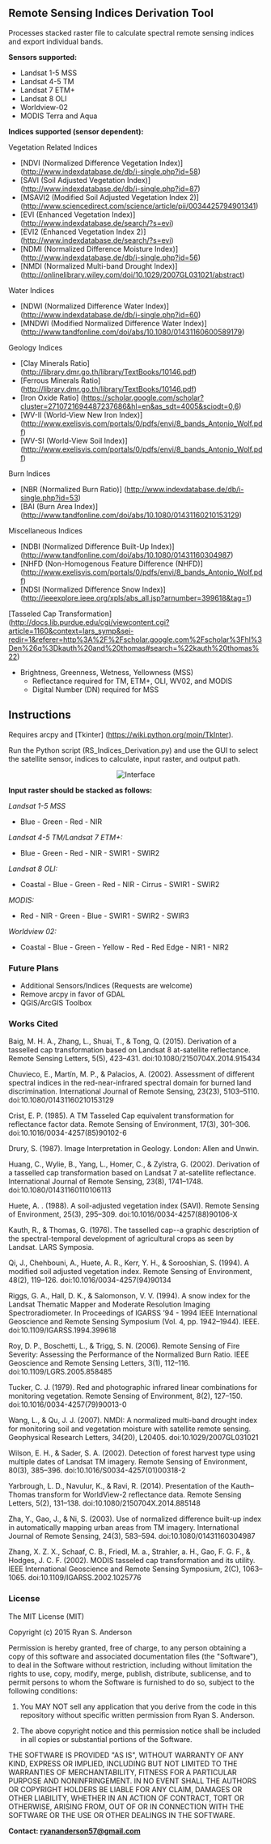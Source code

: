 ## Remote Sensing Indices Derivation Tool

Processes stacked raster file to calculate spectral remote sensing indices and export individual bands.

**Sensors supported:**

* Landsat 1-5 MSS
* Landsat 4-5 TM
* Landsat 7 ETM+
* Landsat 8 OLI
* Worldview-02
* MODIS Terra and Aqua

**Indices supported (sensor dependent):**

Vegetation Related Indices

* [NDVI (Normalized Difference Vegetation Index)] (http://www.indexdatabase.de/db/i-single.php?id=58)
* [SAVI (Soil Adjusted Vegetation Index)] (http://www.indexdatabase.de/db/i-single.php?id=87)
* [MSAVI2 (Modified Soil Adjusted Vegetation Index 2)] (http://www.sciencedirect.com/science/article/pii/0034425794901341)
* [EVI (Enhanced Vegetation Index)] (http://www.indexdatabase.de/search/?s=evi)
* [EVI2 (Enhanced Vegetation Index 2)] (http://www.indexdatabase.de/search/?s=evi)
* [NDMI (Normalized Difference Moisture Index)] (http://www.indexdatabase.de/db/i-single.php?id=56)
* [NMDI (Normalized Multi-band Drought Index)] (http://onlinelibrary.wiley.com/doi/10.1029/2007GL031021/abstract)

Water Indices

* [NDWI (Normalized Difference Water Index)] (http://www.indexdatabase.de/db/i-single.php?id=60)
* [MNDWI (Modified Normalized Difference Water Index)] (http://www.tandfonline.com/doi/abs/10.1080/01431160600589179)

Geology Indices

* [Clay Minerals Ratio] (http://library.dmr.go.th/library/TextBooks/10146.pdf)
* [Ferrous Minerals Ratio] (http://library.dmr.go.th/library/TextBooks/10146.pdf)
* [Iron Oxide Ratio] (https://scholar.google.com/scholar?cluster=2710721694487237686&hl=en&as_sdt=4005&sciodt=0,6)
* [WV-II (World-View New Iron Index)] (http://www.exelisvis.com/portals/0/pdfs/envi/8_bands_Antonio_Wolf.pdf)
* [WV-SI (World-View Soil Index)] (http://www.exelisvis.com/portals/0/pdfs/envi/8_bands_Antonio_Wolf.pdf)

Burn Indices

* [NBR (Normalized Burn Ratio)] (http://www.indexdatabase.de/db/i-single.php?id=53)
* [BAI (Burn Area Index)] (http://www.tandfonline.com/doi/abs/10.1080/01431160210153129)

Miscellaneous Indices

* [NDBI (Normalized Difference Built-Up Index)] (http://www.tandfonline.com/doi/abs/10.1080/01431160304987)
* [NHFD (Non-Homogenous Feature Difference (NHFD)] (http://www.exelisvis.com/portals/0/pdfs/envi/8_bands_Antonio_Wolf.pdf)
* [NDSI (Normalized Difference Snow Index)] (http://ieeexplore.ieee.org/xpls/abs_all.jsp?arnumber=399618&tag=1)

[Tasseled Cap Transformation] (http://docs.lib.purdue.edu/cgi/viewcontent.cgi?article=1160&context=lars_symp&sei-redir=1&referer=http%3A%2F%2Fscholar.google.com%2Fscholar%3Fhl%3Den%26q%3Dkauth%20and%20thomas#search=%22kauth%20thomas%22)

* Brightness, Greenness, Wetness, Yellowness (MSS) 
  * Reflectance required for TM, ETM+, OLI, WV02, and MODIS
  * Digital Number (DN) required for MSS

## Instructions

Requires arcpy and [Tkinter] (https://wiki.python.org/moin/TkInter). 

Run the Python script (RS_Indices_Derivation.py) and use the GUI to select the satellite sensor, indices to calculate, input raster, and output path.

<p align="center">
  <img src="https://github.com/rander38/Remote-Sensing-Indices-Derivation-Tool/blob/master/Documentation/GUI1.PNG" alt="Interface"/>
</p>

**Input raster should be stacked as follows:**

*Landsat 1-5 MSS*

* Blue - Green - Red - NIR


*Landsat 4-5 TM/Landsat 7 ETM+:*

* Blue - Green - Red - NIR - SWIR1 - SWIR2


*Landsat 8 OLI:*

* Coastal - Blue - Green - Red - NIR - Cirrus - SWIR1 - SWIR2


*MODIS:*

* Red - NIR - Green - Blue - SWIR1 - SWIR2 - SWIR3


*Worldview 02:*

* Coastal - Blue - Green - Yellow - Red - Red Edge - NIR1 - NIR2

### Future Plans

* Additional Sensors/Indices (Requests are welcome)
* Remove arcpy in favor of GDAL
* QGIS/ArcGIS Toolbox

### Works Cited
  Baig, M. H. A., Zhang, L., Shuai, T., & Tong, Q. (2015). Derivation of a tasselled cap transformation 
based on Landsat 8 at-satellite reflectance. Remote Sensing Letters, 5(5), 423–431. doi:10.1080/2150704X.2014.915434

  Chuvieco, E., Martín, M. P., & Palacios, A. (2002). Assessment of different spectral indices in the red-near-infrared spectral domain for burned land discrimination. International Journal of Remote Sensing, 23(23), 5103–5110. doi:10.1080/01431160210153129

  Crist, E. P. (1985). A TM Tasseled Cap equivalent transformation for reflectance factor data. Remote Sensing of Environment, 17(3), 301–306. doi:10.1016/0034-4257(85)90102-6
  
  Drury, S. (1987). Image Interpretation in Geology. London: Allen and Unwin.
  
  Huang, C., Wylie, B., Yang, L., Homer, C., & Zylstra, G. (2002). Derivation of a tasselled cap transformation based on Landsat 7 at-satellite reflectance. International Journal of Remote Sensing, 23(8), 1741–1748. doi:10.1080/01431160110106113

  Huete, A. . (1988). A soil-adjusted vegetation index (SAVI). Remote Sensing of Environment, 25(3), 295–309. doi:10.1016/0034-4257(88)90106-X

  Kauth, R., & Thomas, G. (1976). The tasselled cap--a graphic description of the spectral-temporal development of agricultural crops as seen by Landsat. LARS Symposia.

  Qi, J., Chehbouni, A., Huete, A. R., Kerr, Y. H., & Sorooshian, S. (1994). A modified soil adjusted vegetation index. Remote Sensing of Environment, 48(2), 119–126. doi:10.1016/0034-4257(94)90134

  Riggs, G. A., Hall, D. K., & Salomonson, V. V. (1994). A snow index for the Landsat Thematic Mapper and Moderate Resolution Imaging Spectroradiometer. In Proceedings of IGARSS ’94 - 1994 IEEE International Geoscience and Remote Sensing Symposium (Vol. 4, pp. 1942–1944). IEEE. doi:10.1109/IGARSS.1994.399618

  Roy, D. P., Boschetti, L., & Trigg, S. N. (2006). Remote Sensing of Fire Severity: Assessing the Performance of the Normalized Burn Ratio. IEEE Geoscience and Remote Sensing Letters, 3(1), 112–116. doi:10.1109/LGRS.2005.858485

  Tucker, C. J. (1979). Red and photographic infrared linear combinations for monitoring vegetation. Remote Sensing of Environment, 8(2), 127–150. doi:10.1016/0034-4257(79)90013-0

  Wang, L., & Qu, J. J. (2007). NMDI: A normalized multi-band drought index for monitoring soil and vegetation moisture with satellite remote sensing. Geophysical Research Letters, 34(20), L20405. doi:10.1029/2007GL031021

  Wilson, E. H., & Sader, S. A. (2002). Detection of forest harvest type using multiple dates of Landsat TM imagery. Remote Sensing of Environment, 80(3), 385–396. doi:10.1016/S0034-4257(01)00318-2

  Yarbrough, L. D., Navulur, K., & Ravi, R. (2014). Presentation of the Kauth–Thomas transform for WorldView-2 reflectance data. Remote Sensing Letters, 5(2), 131–138. doi:10.1080/2150704X.2014.885148

  Zha, Y., Gao, J., & Ni, S. (2003). Use of normalized difference built-up index in automatically mapping urban areas from TM imagery. International Journal of Remote Sensing, 24(3), 583–594. doi:10.1080/01431160304987

  Zhang, X. Z. X., Schaaf, C. B., Friedl, M. a., Strahler, a. H., Gao, F. G. F., & Hodges, J. C. F. (2002). MODIS tasseled cap transformation and its utility. IEEE International Geoscience and Remote Sensing Symposium, 2(C), 1063–1065. doi:10.1109/IGARSS.2002.1025776

### License

The MIT License (MIT)
	
Copyright (c) 2015 Ryan S. Anderson
	
Permission is hereby granted, free of charge, to any person obtaining a copy of
this software and associated documentation files (the "Software"), to deal in
the Software without restriction, including without limitation the rights to
use, copy, modify, merge, publish, distribute, sublicense, and to permit persons 
to whom the Software is furnished to do so, subject to the following conditions:
	
1.  You MAY NOT sell any application that you derive from the code in this repository 
without specific written permission from Ryan S. Anderson.
	  
2.  The above copyright notice and this permission notice shall be included in all
copies or substantial portions of the Software.
	
THE SOFTWARE IS PROVIDED "AS IS", WITHOUT WARRANTY OF ANY KIND, EXPRESS OR
IMPLIED, INCLUDING BUT NOT LIMITED TO THE WARRANTIES OF MERCHANTABILITY, FITNESS
FOR A PARTICULAR PURPOSE AND NONINFRINGEMENT. IN NO EVENT SHALL THE AUTHORS OR
COPYRIGHT HOLDERS BE LIABLE FOR ANY CLAIM, DAMAGES OR OTHER LIABILITY, WHETHER
IN AN ACTION OF CONTRACT, TORT OR OTHERWISE, ARISING FROM, OUT OF OR IN
CONNECTION WITH THE SOFTWARE OR THE USE OR OTHER DEALINGS IN THE SOFTWARE.

**Contact: ryananderson57@gmail.com**
